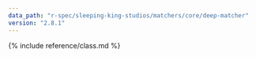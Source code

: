 ```yaml
---
data_path: "r-spec/sleeping-king-studios/matchers/core/deep-matcher"
version: "2.8.1"
---
```


{% include reference/class.md %}
